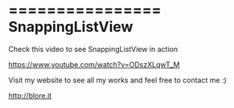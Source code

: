 ================
SnappingListView
================

Check this video to see SnappingListView in action

https://www.youtube.com/watch?v=ODszXLqwT_M


Visit my website to see all my works and feel free to contact me :)

http://blore.it
